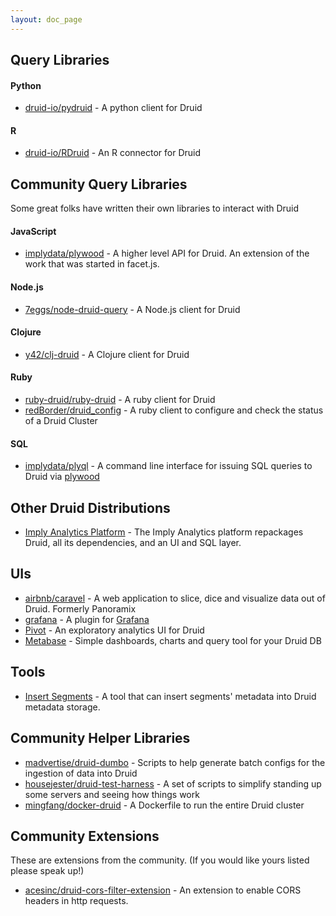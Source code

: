 ```yaml
---
layout: doc_page
---
```


Query Libraries
---------------

#### Python

* [druid-io/pydruid](https://github.com/druid-io/pydruid) - A python client for Druid

#### R

* [druid-io/RDruid](https://github.com/druid-io/RDruid) - An R connector for Druid


Community Query Libraries
-------------------------

Some great folks have written their own libraries to interact with Druid

#### JavaScript

* [implydata/plywood](https://github.com/implydata/plywood) - A higher level API for Druid. An extension of the work that was started in facet.js.

#### Node.js

* [7eggs/node-druid-query](https://github.com/7eggs/node-druid-query) - A Node.js client for Druid

#### Clojure

* [y42/clj-druid](https://github.com/y42/clj-druid) - A Clojure client for Druid

#### Ruby

* [ruby-druid/ruby-druid](https://github.com/ruby-druid/ruby-druid) - A ruby client for Druid
* [redBorder/druid_config](https://github.com/redBorder/druid_config) - A ruby client to configure and check the status of a Druid Cluster

#### SQL

* [implydata/plyql](https://github.com/implydata/plyql) - A command line interface for issuing SQL queries to Druid via [plywood](https://github.com/implydata/plywood)


Other Druid Distributions
-------------------------

* [Imply Analytics Platform](http://imply.io/download) - The Imply Analytics platform repackages Druid, all its dependencies, and an UI and SQL layer.

UIs
---

* [airbnb/caravel](https://github.com/airbnb/caravel) - A web application to slice, dice and visualize data out of Druid. Formerly Panoramix
* [grafana](https://github.com/Quantiply/grafana-plugins/tree/master/features/druid) - A plugin for [Grafana](http://grafana.org/)
* [Pivot](https://github.com/implydata/pivot) - An exploratory analytics UI for Druid
* [Metabase](https://github.com/metabase/metabase) - Simple dashboards, charts and query tool for your Druid DB

Tools
-----

* [Insert Segments](../../operations/insert-segment-to-db.html) - A tool that can insert segments' metadata into Druid metadata storage.

Community Helper Libraries
--------------------------

* [madvertise/druid-dumbo](https://github.com/madvertise/druid-dumbo) - Scripts to help generate batch configs for the ingestion of data into Druid
* [housejester/druid-test-harness](https://github.com/housejester/druid-test-harness) - A set of scripts to simplify standing up some servers and seeing how things work
* [mingfang/docker-druid](https://github.com/mingfang/docker-druid) - A Dockerfile to run the entire Druid cluster

Community Extensions
--------------------

These are extensions from the community. (If you would like yours listed please speak up!)

* [acesinc/druid-cors-filter-extension](https://github.com/acesinc/druid-cors-filter-extension) - An extension to enable CORS headers in http requests.
